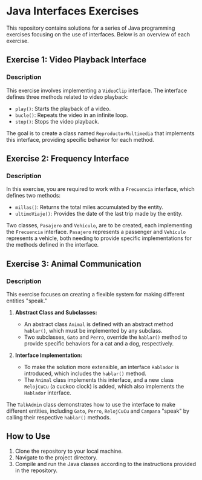 # Java Interfaces Exercises

This repository contains solutions for a series of Java programming exercises focusing on the use of interfaces. Below is an overview of each exercise.

## Exercise 1: Video Playback Interface

### Description
This exercise involves implementing a `VideoClip` interface. The interface defines three methods related to video playback:

- `play()`: Starts the playback of a video.
- `bucle()`: Repeats the video in an infinite loop.
- `stop()`: Stops the video playback.

The goal is to create a class named `ReproductorMultimedia` that implements this interface, providing specific behavior for each method.

## Exercise 2: Frequency Interface

### Description
In this exercise, you are required to work with a `Frecuencia` interface, which defines two methods:

- `millas()`: Returns the total miles accumulated by the entity.
- `ultimoViaje()`: Provides the date of the last trip made by the entity.

Two classes, `Pasajero` and `Vehículo`, are to be created, each implementing the `Frecuencia` interface. `Pasajero` represents a passenger and `Vehículo` represents a vehicle, both needing to provide specific implementations for the methods defined in the interface.

## Exercise 3: Animal Communication

### Description
This exercise focuses on creating a flexible system for making different entities "speak." 

1. **Abstract Class and Subclasses:**
   - An abstract class `Animal` is defined with an abstract method `hablar()`, which must be implemented by any subclass.
   - Two subclasses, `Gato` and `Perro`, override the `hablar()` method to provide specific behaviors for a cat and a dog, respectively.

2. **Interface Implementation:**
   - To make the solution more extensible, an interface `Hablador` is introduced, which includes the `hablar()` method.
   - The `Animal` class implements this interface, and a new class `RelojCuCu` (a cuckoo clock) is added, which also implements the `Hablador` interface.

The `TalkAdmin` class demonstrates how to use the interface to make different entities, including `Gato`, `Perro`, `RelojCuCu` and `Campana` "speak" by calling their respective `hablar()` methods.

## How to Use

1. Clone the repository to your local machine.
2. Navigate to the project directory.
3. Compile and run the Java classes according to the instructions provided in the repository.

